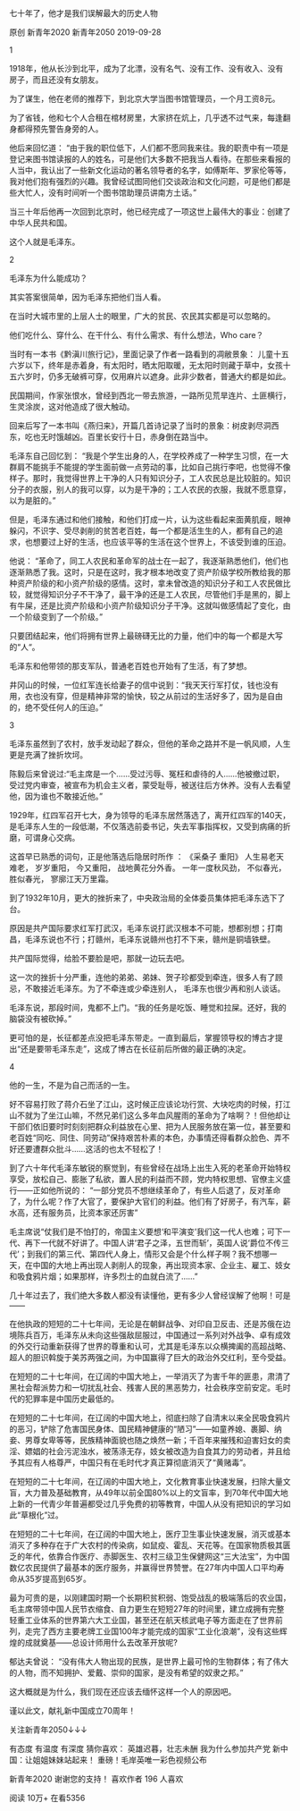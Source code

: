 七十年了，他才是我们误解最大的历史人物

原创 新青年2020  新青年2050  2019-09-28

1

1918年，他从长沙到北平，成为了北漂，没有名气、没有工作、没有收入、没有房子，而且还没有女朋友。

为了谋生，他在老师的推荐下，到北京大学当图书馆管理员，一个月工资8元。

为了省钱，他和七个人合租在棺材房里，大家挤在炕上，几乎透不过气来，每逢翻身都得预先警告身旁的人。

他后来回忆道：
“由于我的职位低下，人们都不愿同我来往。我的职责中有一项是登记来图书馆读报的人的姓名，可是他们大多数不把我当人看待。在那些来看报的人当中，我认出了一些新文化运动的著名领导者的名字，如傅斯年、罗家伦等等，我对他们抱有强烈的兴趣。我曾经试图同他们交谈政治和文化问题，可是他们都是些大忙人，没有时间听一个图书馆助理员讲南方土话。”

当三十年后他再一次回到北京时，他已经完成了一项这世上最伟大的事业：创建了中华人民共和国。

这个人就是毛泽东。




2

毛泽东为什么能成功？

其实答案很简单，因为毛泽东把他们当人看。

在当时大城市里的上层人士的眼里，广大的贫民、农民其实都是可以忽略的。

他们吃什么、穿什么、在干什么、有什么需求、有什么想法，Who care？

当时有一本书《黔滇川旅行记》，里面记录了作者一路看到的凋敝景象：
儿童十五六岁以下，终年是赤着身，有太阳时，晒太阳取暖，无太阳时则藏于草中，女孩十五六岁时，仍多无破裤可穿，仅用麻片以遮身。此非少数者，普通大约都是如此。



民国期间，作家张恨水，曾经到西北一带去旅游，一路所见荒旱连片、土匪横行，生灵涂炭，这对他造成了很大触动。

回来后写了一本书叫《燕归来》，开篇几首诗记录了当时的景象：树皮剥尽洞西东，吃也无时饿越凶。百里长安行十日，赤身倒在路当中。

毛泽东自己回忆到：
“我是个学生出身的人，在学校养成了一种学生习惯，在一大群肩不能挑手不能提的学生面前做一点劳动的事，比如自己挑行李吧，也觉得不像样子。那时，我觉得世界上干净的人只有知识分子，工人农民总是比较脏的。知识分子的衣服，别人的我可以穿，以为是干净的；工人农民的衣服，我就不愿意穿，以为是脏的。”

但是，毛泽东通过和他们接触，和他们打成一片，认为这些看起来面黄肌瘦，眼神躲闪，不识字、受尽剥削的贫苦老百姓，每一个都是活生生的人，都有自己的追求，也想要过上好的生活，也应该平等的生活在这个世界上，不该受到谁的压迫。

他说：
“革命了，同工人农民和革命军的战士在一起了，我逐渐熟悉他们，他们也逐渐熟悉了我。这时，只是在这时，我才根本地改变了资产阶级学校所教给我的那种资产阶级的和小资产阶级的感情。这时，拿未曾改造的知识分子和工人农民做比较，就觉得知识分子不干净了，最干净的还是工人农民，尽管他们手是黑的，脚上有牛屎，还是比资产阶级和小资产阶级知识分子干净。这就叫做感情起了变化，由一个阶级变到了一个阶级。”

只要团结起来，他们将拥有世界上最磅礴无比的力量，他们中的每一个都是大写的“人“。

毛泽东和他带领的那支军队，普通老百姓也开始有了生活，有了梦想。

井冈山的时候，一位红军连长给妻子的信中说到：“我天天行军打仗，钱也没有用，衣也没有穿，但是精神非常的愉快，较之从前过的生活好多了，因为是自由的，绝不受任何人的压迫。”

3

毛泽东虽然到了农村，放手发动起了群众，但他的革命之路并不是一帆风顺，人生更是充满了挫折坎坷。

陈毅后来曾说过:“毛主席是一个……受过污辱、冤枉和虐待的人……他被撤过职，受过党内审查，被宣布为机会主义者，蒙受耻辱，被送往后方休养。没有人去看望他，因为谁也不敢接近他。”

1929年，红四军召开七大，身为领导的毛泽东居然落选了，离开红四军的140天，是毛泽东人生的一段低潮，不仅落选前委书记，失去军事指挥权，又受到病痛的折磨，可谓身心交病。

这首早已熟悉的词句，正是他落选后隐居时所作 ：
《采桑子 重阳》
人生易老天难老，
岁岁重阳，
今又重阳，
战地黄花分外香。
一年一度秋风劲，
不似春光，
胜似春光，
寥廓江天万里霜。



到了1932年10月，更大的挫折来了，中央政治局的全体委员集体把毛泽东选下了台。

原因是共产国际要求红军打武汉，毛泽东说打武汉根本不可能，想都别想；打南昌，毛泽东说也不行；打赣州，毛泽东说赣州也打不下来，赣州是铜墙铁壁。

共产国际觉得，给脸不要脸是吧，那就一边玩去吧。

这一次的挫折十分严重，连他的弟弟、弟妹、贺子珍都受到牵连，很多人有了顾忌，不敢接近毛泽东。为了不牵连或少牵连别人， 毛泽东也很少再和别人谈话。

毛泽东说，那段时间，鬼都不上门。“我的任务是吃饭、睡觉和拉屎。还好，我的脑袋没有被砍掉。”

更可怕的是，长征都差点没把毛泽东带走。一直到最后，掌握领导权的博古才提出“还是要带毛泽东走”，这成了博古在长征前后所做的最正确的决定。


4

他的一生，不是为自己而活的一生。

好不容易打败了蒋介石坐了江山，这时候正应该论功行赏、大块吃肉的时候，打江山不就为了坐江山嘛，不然兄弟们这么多年血风腥雨的革命为了啥啊？！但他却让干部们依旧要时时刻刻把群众利益放在心里、把为人民服务放在第一位，甚至要和老百姓“同吃、同住、同劳动”保持艰苦朴素的本色，办事情还得看群众脸色、弄不好还要遭群众批斗……这活的也太不轻松了！

到了六十年代毛泽东敏锐的察觉到，有些曾经在战场上出生入死的老革命开始特权享受，放松自己、膨胀了私欲，置人民的利益而不顾，党内特权思想、官僚主义盛行——正如他所说的：
“一部分党员不想继续革命了，有些人后退了，反对革命了，为什么呢？作了大官了，要保护大官们的利益。他们有了好房子，有汽车，薪水高，还有服务员，比资本家还厉害”

毛主席说“仗我们是不怕打的，帝国主义要想‘和平演变’我们这一代人也难；可下一代、再下一代就不好讲了。中国人讲‘君子之泽，五世而斩’，英国人说‘爵位不传三代’；到我们的第三代、第四代人身上，情形又会是个什么样子啊？我不想哪一天，在中国的大地上再出现人剥削人的现象，再出现资本家、企业主、雇工、妓女和吸食鸦片烟；如果那样，许多烈士的血就白流了……”



几十年过去了，我们绝大多数人都没有读懂他，更有多少人曾经误解了他啊！可是——

在他执政的短短的二十七年间，无论是在朝鲜战争、对印自卫反击、还是苏俄在边境陈兵百万，毛泽东从未向这些强敌屈服过，中国通过一系列对外战争、卓有成效的外交行动重新获得了世界的尊重和认可，尤其是毛泽东以众横捭阖的高超战略、超人的胆识斡旋于美苏两强之间，为中国赢得了巨大的政治外交红利，至今受益。

在短短的二十七年间，在辽阔的中国大地上，一举消灭了为害千年的匪患，肃清了黑社会帮派势力和一切扰乱社会、残害人民的黑恶势力，社会秩序空前安定。毛时代的犯罪率是中国历史最低的。

在短短的二十七年间，在辽阔的中国大地上，彻底扫除了自清末以来全民吸食鸦片的恶习，铲除了危害国民身体、国民精神健康的“陋习”——如童养媳、裹脚、纳妾、男尊女卑等等，民族精神面貌也随之焕然一新；千百年来摧残和迫害妇女的卖淫、嫖娼的社会污泥浊水，被荡涤无存，妓女被改造为自食其力的劳动者，并且给予其应有人格尊严，中国只有在毛时代才真正算彻底消灭了“黄赌毒”。

在短短的二十七年间，在辽阔的中国大地上，文化教育事业快速发展，扫除大量文盲，大力普及基础教育，从49年以前全国80%以上的文盲率，到70年代中国大地上新的一代青少年普遍都受过几乎免费的初等教育，中国人从没有把知识的学习如此“草根化”过。

在短短的二十七年间，在辽阔的中国大地上，医疗卫生事业快速发展，消灭或基本消灭了多种存在于广大农村的传染病，如鼠疫、霍乱、天花等。在国家物质极其匮乏的年代，依靠合作医疗、赤脚医生、农村三级卫生保健网这“三大法宝”，为中国数亿农民提供了最基本的医疗服务，并赢得世界赞誉。在27年内中国人口平均寿命从35岁提高到65岁。

最为可贵的是，以刚建国时期一个长期积贫积弱、饱受战乱的极端落后的农业国，毛主席带领中国人民节衣缩食、自力更生在短短27年的时间里，建立成拥有完整轻重工业体系的世界第六大工业国，甚至还在航天核武电子等方面走在了世界前列，走完了西方主要老牌工业国100年才能完成的国家“工业化浪潮”，没有这些辉煌的成就奠基——总设计师用什么去改革开放呢?

郁达夫曾说：
“没有伟大人物出现的民族，是世界上最可怜的生物群体；有了伟大的人物，而不知拥护、爱戴、崇仰的国家，是没有希望的奴隶之邦。”

这大概就是为什么，我们现在还应该去缅怀这样一个人的原因吧。

谨以此文，献礼新中国成立70周年！


关注新青年2050↓↓↓

有态度 有温度 有深度
猜你喜欢：
英雄迟暮，壮志未酬
我为什么参加共产党
新中国：让姐姐妹妹站起来！
重磅！毛岸英唯一彩色视频公布

新青年2020
谢谢您的支持！
喜欢作者
196 人喜欢

阅读 10万+
 在看5356
